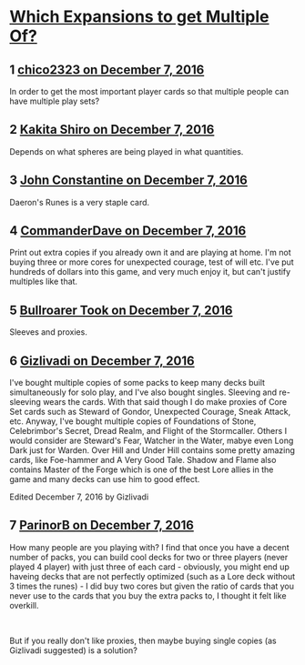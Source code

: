 # [Which Expansions to get Multiple Of?](https://community.fantasyflightgames.com/topic/236401-which-expansions-to-get-multiple-of/)

## 1 [chico2323 on December 7, 2016](https://community.fantasyflightgames.com/topic/236401-which-expansions-to-get-multiple-of/?do=findComment&comment=2530654)

In order to get the most important player cards so that multiple people can have multiple play sets?

## 2 [Kakita Shiro on December 7, 2016](https://community.fantasyflightgames.com/topic/236401-which-expansions-to-get-multiple-of/?do=findComment&comment=2530712)

Depends on what spheres are being played in what quantities.

## 3 [John Constantine on December 7, 2016](https://community.fantasyflightgames.com/topic/236401-which-expansions-to-get-multiple-of/?do=findComment&comment=2530762)

Daeron's Runes is a very staple card.

## 4 [CommanderDave on December 7, 2016](https://community.fantasyflightgames.com/topic/236401-which-expansions-to-get-multiple-of/?do=findComment&comment=2530901)

Print out extra copies if you already own it and are playing at home. I'm not buying three or more cores for unexpected courage, test of will etc. I've put hundreds of dollars into this game, and very much enjoy it, but can't justify multiples like that.

## 5 [Bullroarer Took on December 7, 2016](https://community.fantasyflightgames.com/topic/236401-which-expansions-to-get-multiple-of/?do=findComment&comment=2530904)

Sleeves and proxies.

## 6 [Gizlivadi on December 7, 2016](https://community.fantasyflightgames.com/topic/236401-which-expansions-to-get-multiple-of/?do=findComment&comment=2530957)

I've bought multiple copies of some packs to keep many decks built simultaneously for solo play, and I've also bought singles. Sleeving and re-sleeving wears the cards. With that said though I do make proxies of Core Set cards such as Steward of Gondor, Unexpected Courage, Sneak Attack, etc. Anyway, I've bought multiple copies of Foundations of Stone, Celebrimbor's Secret, Dread Realm, and Flight of the Stormcaller. Others I would consider are Steward's Fear, Watcher in the Water, mabye even Long Dark just for Warden. Over Hill and Under Hill contains some pretty amazing cards, like Foe-hammer and A Very Good Tale. Shadow and Flame also contains Master of the Forge which is one of the best Lore allies in the game and many decks can use him to good effect.  

Edited December 7, 2016 by Gizlivadi

## 7 [ParinorB on December 7, 2016](https://community.fantasyflightgames.com/topic/236401-which-expansions-to-get-multiple-of/?do=findComment&comment=2531055)

How many people are you playing with? I find that once you have a decent number of packs, you can build cool decks for two or three players (never played 4 player) with just three of each card - obviously, you might end up haveing decks that are not perfectly optimized (such as a Lore deck without 3 times the runes) - I did buy two cores but given the ratio of cards that you never use to the cards that you buy the extra packs to, I thought it felt like overkill.

 

But if you really don't like proxies, then maybe buying single copies (as Gizlivadi suggested) is a solution?

